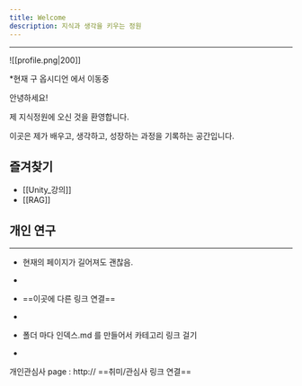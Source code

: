 ```yaml
---
title: Welcome
description: 지식과 생각을 키우는 정원
---
```

---
![[profile.png|200]]


*현재 구 옵시디언 에서 이동중


안녕하세요! 

제 지식정원에 오신 것을 환영합니다.  

이곳은 제가 배우고, 생각하고, 성장하는 과정을 기록하는 공간입니다.


## 즐겨찾기
- [[Unity_강의]]
-  [[RAG]]

## 개인 연구

---
- 현재의 페이지가 길어져도 괜찮음.
- 
- ==이곳에 다른 링크 연결== 
- 

- 폴더 마다 인덱스.md 를 만들어서 카테고리 링크 걸기
- 

개인관심사 page : http:// ==취미/관심사 링크 연결==

